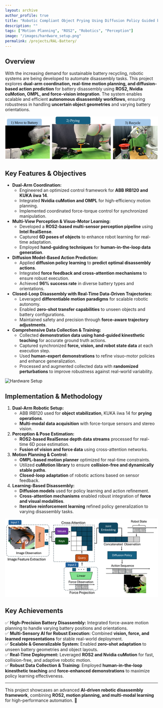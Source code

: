 ```yaml
---
layout: archive
author_profile: true
title: "Robotic Compliant Object Prying Using Diffusion Policy Guided by Vision and Force Observations"
description: ""
tags: ["Motion Planning", "ROS2", "Robotics", "Perception"]
image: "/images/hardware_setup.png"
permalink: /projects/RAL-Battery/
---
```


## **Overview**
With the increasing demand for sustainable battery recycling, robotic systems are being developed to automate disassembly tasks. This project explores **dual-arm coordination, real-time motion planning, and diffusion-based action prediction** for battery disassembly using **ROS2, Nvidia cuMotion, OMPL, and force-vision integration**. The system enables scalable and efficient **autonomous disassembly workflows**, ensuring robustness in handling **uncertain object geometries** and varying battery orientations.

![Robotic Battery Disassembly](/images/steps_system%20(1).png)

## **Key Features & Objectives**
- **Dual-Arm Coordination:**
  - Engineered an optimized control framework for **ABB IRB120 and KUKA iiwa 14**.
  - Integrated **Nvidia cuMotion and OMPL** for high-efficiency motion planning.
  - Implemented coordinated force-torque control for synchronized manipulation.
- **Multi-View Perception & Visuo-Motor Learning:**
  - Developed a **ROS2-based multi-sensor perception pipeline** using **Intel RealSense**.
  - Captured **6D poses of objects** to enhance robot learning for real-time adaptation.
  - Employed **hand-guiding techniques** for **human-in-the-loop data generation**.
- **Diffusion Model-Based Action Prediction:**
  - Applied **diffusion policy learning** to **predict optimal disassembly actions**.
  - Integrated **force feedback and cross-attention mechanisms** to ensure robust execution.
  - Achieved **96% success rate** in diverse battery types and orientations.
- **Closed-Loop Disassembly with Real-Time Data-Driven Trajectories:**
  - Leveraged **differentiable motion paradigms** for scalable robotic autonomy.
  - Enabled **zero-shot transfer capabilities** to unseen objects and battery configurations.
  - Maintained safety and precision through **force-aware trajectory adjustments**.
- **Comprehensive Data Collection & Training:**
  - Collected **demonstration data using hand-guided kinesthetic teaching** for accurate ground truth actions.
  - Captured synchronized **force, vision, and robot state data** at each execution step.
  - Used **human-expert demonstrations** to refine visuo-motor policies and enhance generalization.
  - Processed and augmented collected data with **randomized perturbations** to improve robustness against real-world variability.

![Hardware Setup](/images/hardware_setup.png)

## **Implementation & Methodology**
1. **Dual-Arm Robotic Setup:**
   - ABB IRB120 used for **object stabilization**, KUKA iiwa 14 for **prying operations**.
   - **Multi-modal data acquisition** with force-torque sensors and stereo vision.
2. **Perception & Pose Estimation:**
   - **ROS2-based RealSense depth data streams** processed for real-time 6D pose estimation.
   - **Fusion of vision and force data** using cross-attention networks.
3. **Motion Planning & Control:**
   - **OMPL-based motion planner** optimized for real-time constraints.
   - Utilized **cuMotion library** to ensure **collision-free and dynamically stable paths**.
   - **Closed-loop adaptation** of robotic actions based on sensor feedback.
4. **Learning-Based Disassembly:**
   - **Diffusion models** used for policy learning and action refinement.
   - **Cross-attention mechanisms** enabled robust integration of **force and visual modalities**.
   - **Iterative reinforcement learning** refined policy generalization to varying disassembly tasks.

![System Architecture](/images/overview_system1.png)

## **Key Achievements**
✅ **High-Precision Battery Disassembly:** Integrated force-aware motion planning to handle varying battery positions and orientations.  
✅ **Multi-Sensory AI for Robust Execution:** Combined **vision, force, and learned representations** for stable real-world deployment.  
✅ **Scalable & Generalizable System:** Enabled **zero-shot adaptation** to unseen battery geometries and object layouts.  
✅ **Real-Time Deployment:** Leveraged **ROS2 and Nvidia cuMotion** for fast, collision-free, and adaptive robotic motion.  
✅ **Robust Data Collection & Training:** Employed **human-in-the-loop kinesthetic teaching** and **force-enhanced demonstrations** to maximize policy learning effectiveness.  

---
This project showcases an advanced **AI-driven robotic disassembly framework**, combining **ROS2, motion planning, and multi-modal learning** for high-performance automation. 🚀
